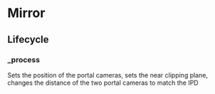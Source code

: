 # Mirror

## Lifecycle

### _process

Sets the position of the portal cameras, sets the near clipping plane, changes the distance of the two portal cameras to match the IPD